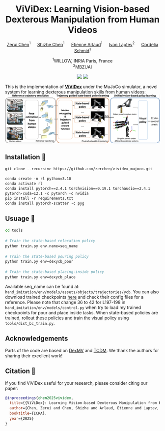 <div align="center">

# ViViDex: Learning Vision-based Dexterous Manipulation from Human Videos

[Zerui Chen](https://zerchen.github.io/)<sup>1</sup> &emsp; [Shizhe Chen](https://cshizhe.github.io/)<sup>1</sup> &emsp; [Etienne Arlaud](https://scholar.google.com/citations?user=-0kdc5cAAAAJ&hl=fr)<sup>1</sup> &emsp; [Ivan Laptev](https://www.di.ens.fr/~laptev/)<sup>2</sup> &emsp; [Cordelia Schmid](https://cordeliaschmid.github.io/)<sup>1</sup>

<sup>1</sup>WILLOW, INRIA Paris, France <br>
<sup>2</sup>MBZUAI

<a href='https://zerchen.github.io/projects/vividex.html'><img src='https://img.shields.io/badge/Project-Page-blue'></a>
<a href='https://arxiv.org/abs/2404.15709'><img src='https://img.shields.io/badge/Paper-arXiv-red'></a>
</div>

This is the implementation of **[ViViDex](https://zerchen.github.io/projects/vividex.html)** under the MuJoCo simulator, a novel system for learning dexterous manipulation skills from human videos:
![teaser](assets/teaser.png)

## Installation 👷
```
git clone --recursive https://github.com/zerchen/vividex_mujoco.git

conda create -n rl python=3.10
conda activate rl
conda install pytorch==2.4.1 torchvision==0.19.1 torchaudio==2.4.1 pytorch-cuda=12.1 -c pytorch -c nvidia
pip install -r requirements.txt
conda install pytorch-scatter -c pyg
```

## Usuage 🚀
```bash
cd tools

# Train the state-based relocation policy
python train.py env.name=seq_name

# Train the state-based pouring policy
python train.py env=dexycb_pour

# Train the state-based placing-inside policy
python train.py env=dexycb_place
```
Available seq_name can be found at: `hand_imitation/env/models/assets/objects/trajectories/ycb`. You can also download trained checkpoints [here](https://drive.google.com/drive/folders/1Y_GXjW9hgnc_77TsLAT5JgJEcKVWZlrw) and check their config files for a reference. Please note that change 36 to 42 for L197-198 in `hand_imitation/env/models/control.py` when try to load my trained checkpoints for pour and place inside tasks. When state-based policies are trained, rollout these policies and train the visual policy using `tools/dist_bc_train.py`.

## Acknowledgements
Parts of the code are based on [DexMV](https://github.com/yzqin/dexmv-sim) and [TCDM](https://github.com/facebookresearch/TCDM). We thank the authors for sharing their excellent work!

## Citation 📝
If you find ViViDex useful for your research, please consider citing our paper:
```bibtex
@inproceedings{chen2025vividex,
  title={{ViViDex}: Learning Vision-based Dexterous Manipulation from Human Videos},
  author={Chen, Zerui and Chen, Shizhe and Arlaud, Etienne and Laptev, Ivan and Schmid, Cordelia},
  booktitle={ICRA},
  year={2025}
}
```

